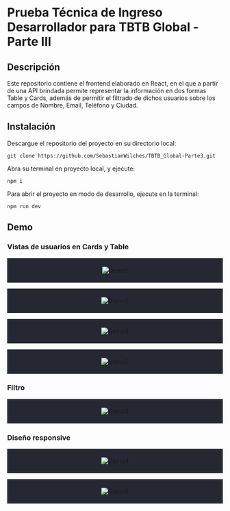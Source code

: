 # Prueba Técnica de Ingreso Desarrollador para TBTB Global - Parte III
## Descripción
Este repositorio contiene el frontend elaborado en React, en el que a partir de una API brindada permite representar la información en dos formas Table y Cards, además de permitir el filtrado de dichos usuarios sobre los campos de Nombre, Email, Teléfono y Ciudad.
## Instalación
Descargue el repositorio del proyecto en su directorio local:
```
git clone https://github.com/SebastianWilches/TBTB_Global-Parte3.git
```
Abra su terminal en proyecto local, y ejecute:
```
npm i
```
Para abrir el proyecto en modo de desarrollo, ejecute en la terminal:
```
npm run dev
```

## Demo
### Vistas de usuarios en Cards y Table
<p align="center" style="padding: 20px; background: #252832">
    <img src="https://github.com/SebastianWilches/TBTB_Global-Parte3/blob/main/src/assets/demo/Demo1.png" alt="Demo1">
</p>
<p align="center" style="padding: 20px; background: #252832">
    <img src="https://github.com/SebastianWilches/TBTB_Global-Parte3/blob/main/src/assets/demo/Demo2.png" alt="Demo2">
</p>

<p align="center" style="padding: 20px; background: #252832">
    <img src="https://github.com/SebastianWilches/TBTB_Global-Parte3/blob/main/src/assets/demo/Demo4.png" alt="Demo4">
</p>
<p align="center" style="padding: 20px; background: #252832">
    <img src="https://github.com/SebastianWilches/TBTB_Global-Parte3/blob/main/src/assets/demo/Demo5.png" alt="Demo5">
</p>

### Filtro
<p align="center" style="padding: 20px; background: #252832">
    <img src="https://github.com/SebastianWilches/TBTB_Global-Parte3/blob/main/src/assets/demo/Demo3.png" alt="Demo3">
</p>

### Diseño responsive
<p align="center" style="padding: 20px; background: #252832">
    <img src="https://github.com/SebastianWilches/TBTB_Global-Parte3/blob/main/src/assets/demo/Demo4.png" alt="Demo4">
</p>
<p align="center" style="padding: 20px; background: #252832">
    <img src="https://github.com/SebastianWilches/TBTB_Global-Parte3/blob/main/src/assets/demo/Demo5.png" alt="Demo5">
</p>